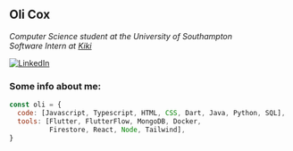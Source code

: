<h2>Oli Cox</h2>
<p><em>Computer Science student at the University of Southampton</br>Software Intern at <a href="https://getkiki.app">Kiki</a></em></p>

[![LinkedIn](https://img.shields.io/badge/linkedin-%230077B5.svg?style=for-the-badge&logo=linkedin&logoColor=white)](https://www.linkedin.com/in/oli-cox)


### Some info about me:

```javascript
const oli = {
  code: [Javascript, Typescript, HTML, CSS, Dart, Java, Python, SQL],
  tools: [Flutter, FlutterFlow, MongoDB, Docker,
          Firestore, React, Node, Tailwind],
}
```
